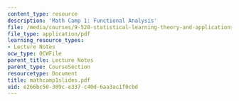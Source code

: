 ```yaml
---
content_type: resource
description: 'Math Camp 1: Functional Analysis'
file: /media/courses/9-520-statistical-learning-theory-and-applications-spring-2003/e266bc50309ce337c40d6aa3ac1f0cbd_mathcamp1slides.pdf
file_type: application/pdf
learning_resource_types:
- Lecture Notes
ocw_type: OCWFile
parent_title: Lecture Notes
parent_type: CourseSection
resourcetype: Document
title: mathcamp1slides.pdf
uid: e266bc50-309c-e337-c40d-6aa3ac1f0cbd
---
```


